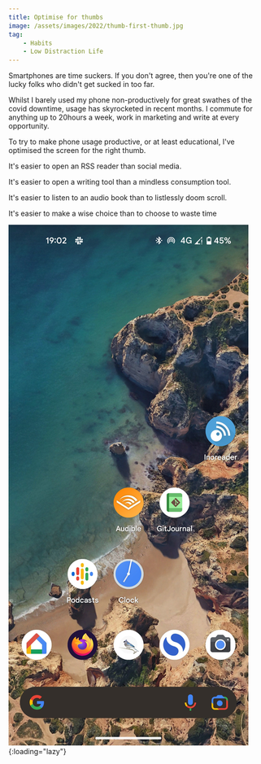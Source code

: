 ```yaml
---
title: Optimise for thumbs
image: /assets/images/2022/thumb-first-thumb.jpg
tag: 
    - Habits
    - Low Distraction Life
---
```


Smartphones are time suckers. If you don't agree, then you're one of the lucky folks who didn't get sucked in too far.

Whilst I barely used my phone non-productively for great swathes of the covid downtime, usage has skyrocketed in recent months. I commute for anything up to 20hours a week, work in marketing and write at every opportunity.

To try to make phone usage productive, or at least educational, I've optimised the screen for the right thumb.

It's easier to open an RSS reader than social media.

It's easier to open a writing tool than a mindless consumption tool.

It's easier to listen to an audio book than to listlessly doom scroll.

It's easier to make a wise choice than to choose to waste time

![Optimise smartphones for thumbs](/assets/images/2022/thumb-first.jpg "Optimise for thumbs"){:loading="lazy"}
